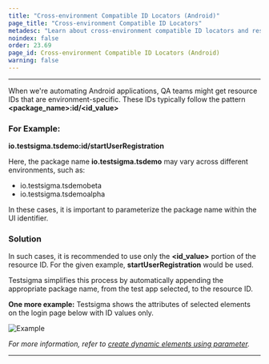 ```yaml
---
title: "Cross-environment Compatible ID Locators (Android)"
page_title: "Cross-environment Compatible ID Locators"
metadesc: "Learn about cross-environment compatible ID locators and resource ID used for locating elements for android applications"
noindex: false
order: 23.69
page_id: Cross-environment Compatible ID Locators (Android)
warning: false
---
```


---

When we're automating Android applications, QA teams might get resource IDs that are environment-specific. These IDs typically follow the pattern **&lt;package\_name&gt;:id/&lt;id_value&gt;**

### **For Example:**
**io.testsigma.tsdemo:id/startUserRegistration**

Here, the package name **io.testsigma.tsdemo** may vary across different environments, such as:
- io.testsigma.tsdemobeta
- io.testsigma.tsdemoalpha

In these cases, it is important to parameterize the package name within the UI identifier.

### **Solution**

In such cases, it is recommended to use only the **&lt;id_value&gt;** portion of the resource ID. For the given example, **startUserRegistration** would be used.

Testsigma simplifies this process by automatically appending the appropriate package name, from the test app selected, to the resource ID.

**One more example:** Testsigma shows the attributes of selected elements on the login page below with ID values only.

![Example](https://s3.amazonaws.com/static-docs.testsigma.com/new_images/projects/applications/dynlocandroid.png)

*For more information, refer to [create dynamic elements using parameter](https://testsigma.com/docs/elements/dynamic-elements/with-parameter-test-data/#creating-dynamic-elements-using-parameter).*

---